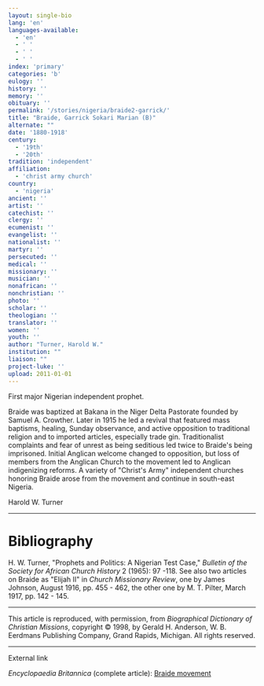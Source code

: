 ```yaml
---
layout: single-bio
lang: 'en'
languages-available:
  - 'en'
  - ' '
  - ' '
  - ' '
index: 'primary'
categories: 'b'
eulogy: ''
history: ''
memory: ''
obituary: ''
permalink: '/stories/nigeria/braide2-garrick/'
title: "Braide, Garrick Sokari Marian (B)"
alternate: ""
date: '1880-1918'
century:
  - '19th'
  - '20th'
tradition: 'independent'
affiliation:
  - 'christ army church'
country:
  - 'nigeria'
ancient: ''
artist: ''
catechist: ''
clergy: ''
ecumenist: ''
evangelist: ''
nationalist: ''
martyr: ''
persecuted: ''
medical: ''
missionary: ''
musician: ''
nonafrican: ''
nonchristian: ''
photo: ''
scholar: ''
theologian: ''
translator: ''
women: ''
youth: ''
author: "Turner, Harold W."
institution: ""
liaison: ""
project-luke: ''
upload: 2011-01-01
---
```




First major Nigerian independent prophet.

Braide was baptized at Bakana in the Niger Delta Pastorate founded by Samuel A. Crowther. Later in 1915 he led a revival that featured mass baptisms, healing, Sunday observance, and active opposition to traditional religion and to imported articles, especially trade gin. Traditionalist complaints and fear of unrest as being seditious led twice to Braide's being imprisoned. Initial Anglican welcome changed to opposition, but loss of members from the Anglican Church to the movement led to Anglican indigenizing reforms. A variety of "Christ's Army" independent churches honoring Braide arose from the movement and continue in south-east Nigeria.

Harold W. Turner

---

# Bibliography

H. W. Turner, "Prophets and Politics: A Nigerian Test Case," *Bulletin of the Society for African Church History* 2 (1965): 97 -118. See also two articles on Braide as "Elijah II" in *Church Missionary Review*, one by James Johnson, August 1916, pp. 455 - 462, the other one by M. T. Pilter, March 1917, pp. 142 - 145.

---

This article is reproduced, with permission, from *Biographical Dictionary of Christian Missions*,   copyright &copy; 1998, by Gerald H. Anderson, W. B. Eerdmans Publishing Company, Grand Rapids, Michigan.  All rights reserved.

---

External link

*Encyclopaedia Britannica*  (complete article):  [ Braide movement](http://www.britannica.com/eb/article-9016172/Braid-movement)